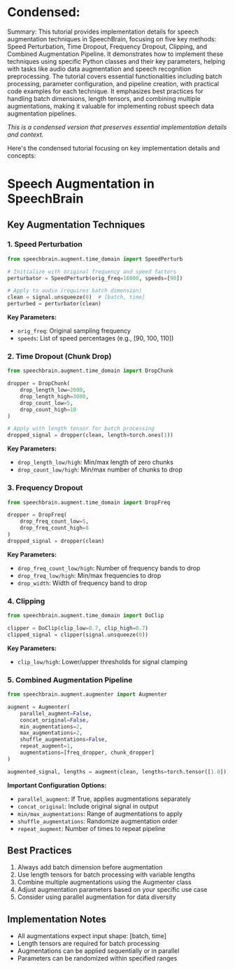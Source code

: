 # Condensed: <!-- This cell is automatically updated by tools/tutorial-cell-updater.py -->

Summary: This tutorial provides implementation details for speech augmentation techniques in SpeechBrain, focusing on five key methods: Speed Perturbation, Time Dropout, Frequency Dropout, Clipping, and Combined Augmentation Pipeline. It demonstrates how to implement these techniques using specific Python classes and their key parameters, helping with tasks like audio data augmentation and speech recognition preprocessing. The tutorial covers essential functionalities including batch processing, parameter configuration, and pipeline creation, with practical code examples for each technique. It emphasizes best practices for handling batch dimensions, length tensors, and combining multiple augmentations, making it valuable for implementing robust speech data augmentation pipelines.

*This is a condensed version that preserves essential implementation details and context.*

Here's the condensed tutorial focusing on key implementation details and concepts:

# Speech Augmentation in SpeechBrain

## Key Augmentation Techniques

### 1. Speed Perturbation
```python
from speechbrain.augment.time_domain import SpeedPerturb

# Initialize with original frequency and speed factors
perturbator = SpeedPerturb(orig_freq=16000, speeds=[90])

# Apply to audio (requires batch dimension)
clean = signal.unsqueeze(0)  # [batch, time]
perturbed = perturbator(clean)
```

**Key Parameters:**
- `orig_freq`: Original sampling frequency
- `speeds`: List of speed percentages (e.g., [90, 100, 110])

### 2. Time Dropout (Chunk Drop)
```python
from speechbrain.augment.time_domain import DropChunk

dropper = DropChunk(
    drop_length_low=2000,
    drop_length_high=3000, 
    drop_count_low=5,
    drop_count_high=10
)

# Apply with length tensor for batch processing
dropped_signal = dropper(clean, length=torch.ones(1))
```

**Key Parameters:**
- `drop_length_low/high`: Min/max length of zero chunks
- `drop_count_low/high`: Min/max number of chunks to drop

### 3. Frequency Dropout
```python
from speechbrain.augment.time_domain import DropFreq

dropper = DropFreq(
    drop_freq_count_low=5,
    drop_freq_count_high=8
)
dropped_signal = dropper(clean)
```

**Key Parameters:**
- `drop_freq_count_low/high`: Number of frequency bands to drop
- `drop_freq_low/high`: Min/max frequencies to drop
- `drop_width`: Width of frequency band to drop

### 4. Clipping
```python
from speechbrain.augment.time_domain import DoClip

clipper = DoClip(clip_low=0.7, clip_high=0.7)
clipped_signal = clipper(signal.unsqueeze(0))
```

**Key Parameters:**
- `clip_low/high`: Lower/upper thresholds for signal clamping

### 5. Combined Augmentation Pipeline
```python
from speechbrain.augment.augmenter import Augmenter

augment = Augmenter(
    parallel_augment=False,
    concat_original=False,
    min_augmentations=2,
    max_augmentations=2,
    shuffle_augmentations=False,
    repeat_augment=1,
    augmentations=[freq_dropper, chunk_dropper]
)

augmented_signal, lengths = augment(clean, lengths=torch.tensor([1.0]))
```

**Important Configuration Options:**
- `parallel_augment`: If True, applies augmentations separately
- `concat_original`: Include original signal in output
- `min/max_augmentations`: Range of augmentations to apply
- `shuffle_augmentations`: Randomize augmentation order
- `repeat_augment`: Number of times to repeat pipeline

## Best Practices
1. Always add batch dimension before augmentation
2. Use length tensors for batch processing with variable lengths
3. Combine multiple augmentations using the Augmenter class
4. Adjust augmentation parameters based on your specific use case
5. Consider using parallel augmentation for data diversity

## Implementation Notes
- All augmentations expect input shape: [batch, time]
- Length tensors are required for batch processing
- Augmentations can be applied sequentially or in parallel
- Parameters can be randomized within specified ranges